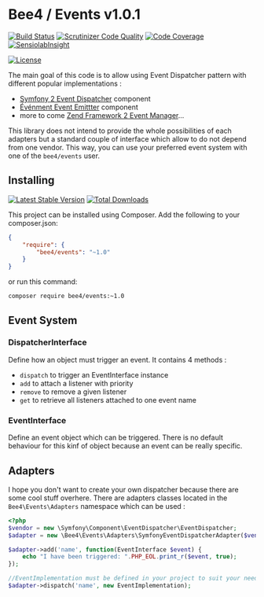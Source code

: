 Bee4 / Events v1.0.1
====================

[![Build Status](https://img.shields.io/travis/bee4/events.svg?style=flat-square)](https://travis-ci.org/bee4/events)
[![Scrutinizer Code Quality](https://img.shields.io/scrutinizer/g/bee4/events.svg?style=flat-square)](https://scrutinizer-ci.com/g/bee4/events/?branch=develop)
[![Code Coverage](https://img.shields.io/scrutinizer/coverage/g/bee4/events.svg?style=flat-square)](https://scrutinizer-ci.com/g/bee4/events/)
[![SensiolabInsight](https://img.shields.io/sensiolabs/i/f06ff1ba-40a5-483b-88ce-c37b10177b2c.svg?style=flat-square)](https://insight.sensiolabs.com/projects/f06ff1ba-40a5-483b-88ce-c37b10177b2c)


[![License](https://img.shields.io/packagist/l/bee4/events.svg?style=flat-square)](https://packagist.org/packages/bee4/events)

The main goal of this code is to allow using Event Dispatcher pattern with different popular implementations :

* [Symfony 2 Event Dispatcher](http://symfony.com/doc/current/components/event_dispatcher/introduction.html) component
* [Événment Event Emittter](https://github.com/igorw/evenement) component
* more to come [Zend Framework 2 Event Manager](https://github.com/zendframework/Component_ZendEventManager)...

This library does not intend to provide the whole possibilities of each adapters but a standard couple of interface which allow to do not depend from one vendor. This way, you can use your preferred event system with one of the `bee4/events` user.


Installing
----------
[![Latest Stable Version](https://img.shields.io/packagist/v/bee4/events.svg?style=flat-square)](https://packagist.org/packages/bee4/events)
[![Total Downloads](https://img.shields.io/packagist/dm/bee4/events.svg?style=flat-square)](https://packagist.org/packages/bee4/events)

This project can be installed using Composer. Add the following to your composer.json:

```JSON
{
    "require": {
        "bee4/events": "~1.0"
    }
}
```

or run this command:

```Shell
composer require bee4/events:~1.0
```

Event System
------------
### DispatcherInterface
Define how an object must trigger an event. It contains 4 methods :

* `dispatch` to trigger an EventInterface instance
* `add` to attach a listener with priority
* `remove` to remove a given listener
* `get` to retrieve all listeners attached to one event name

### EventInterface
Define an event object which can be triggered. There is no default behaviour for this kinf of object because an event can be really specific.

Adapters
--------
I hope you don't want to create your own dispatcher because there are some cool stuff overhere. There are adapters classes located in the `Bee4\Events\Adapters` namespace which can be used :

```PHP
<?php
$vendor = new \Symfony\Component\EventDispatcher\EventDispatcher;
$adapter = new \Bee4\Events\Adapters\SymfonyEventDispatcherAdapter($vendor);

$adapter->add('name', function(EventInterface $event) {
	echo "I have been triggered: ".PHP_EOL.print_r($event, true);
});

//EventImplementation must be defined in your project to suit your needs
$adapter->dispatch('name', new EventImplementation);
```